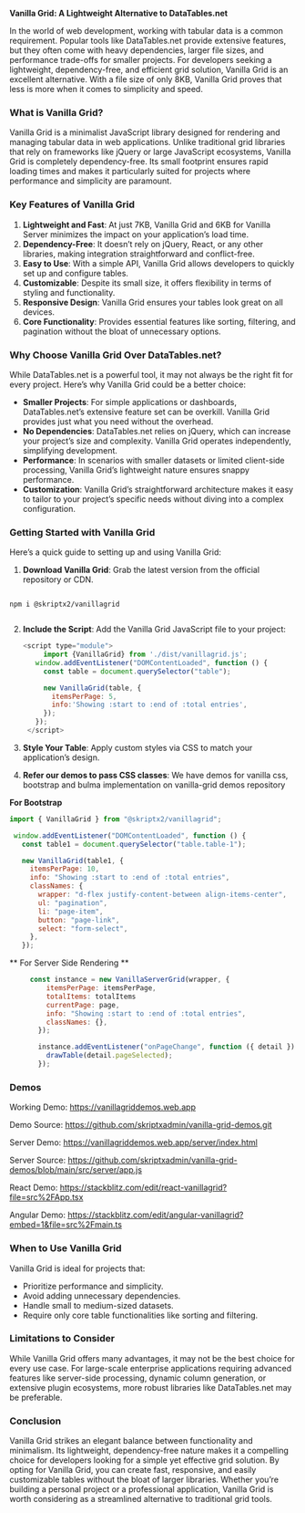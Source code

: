 **Vanilla Grid: A Lightweight Alternative to DataTables.net**

In the world of web development, working with tabular data is a common requirement. Popular tools like DataTables.net provide extensive features, but they often come with heavy dependencies, larger file sizes, and performance trade-offs for smaller projects. For developers seeking a lightweight, dependency-free, and efficient grid solution, Vanilla Grid is an excellent alternative. With a file size of only 8KB, Vanilla Grid proves that less is more when it comes to simplicity and speed.

### What is Vanilla Grid?

Vanilla Grid is a minimalist JavaScript library designed for rendering and managing tabular data in web applications. Unlike traditional grid libraries that rely on frameworks like jQuery or large JavaScript ecosystems, Vanilla Grid is completely dependency-free. Its small footprint ensures rapid loading times and makes it particularly suited for projects where performance and simplicity are paramount.

### Key Features of Vanilla Grid

1. **Lightweight and Fast**: At just 7KB, Vanilla Grid and 6KB for Vanilla Server minimizes the impact on your application’s load time.
2. **Dependency-Free**: It doesn’t rely on jQuery, React, or any other libraries, making integration straightforward and conflict-free.
3. **Easy to Use**: With a simple API, Vanilla Grid allows developers to quickly set up and configure tables.
4. **Customizable**: Despite its small size, it offers flexibility in terms of styling and functionality.
5. **Responsive Design**: Vanilla Grid ensures your tables look great on all devices.
6. **Core Functionality**: Provides essential features like sorting, filtering, and pagination without the bloat of unnecessary options.

### Why Choose Vanilla Grid Over DataTables.net?

While DataTables.net is a powerful tool, it may not always be the right fit for every project. Here’s why Vanilla Grid could be a better choice:

- **Smaller Projects**: For simple applications or dashboards, DataTables.net’s extensive feature set can be overkill. Vanilla Grid provides just what you need without the overhead.
- **No Dependencies**: DataTables.net relies on jQuery, which can increase your project’s size and complexity. Vanilla Grid operates independently, simplifying development.
- **Performance**: In scenarios with smaller datasets or limited client-side processing, Vanilla Grid’s lightweight nature ensures snappy performance.
- **Customization**: Vanilla Grid’s straightforward architecture makes it easy to tailor to your project’s specific needs without diving into a complex configuration.

### Getting Started with Vanilla Grid

Here’s a quick guide to setting up and using Vanilla Grid:

1. **Download Vanilla Grid**: Grab the latest version from the official repository or CDN.

```

npm i @skriptx2/vanillagrid


```

2. **Include the Script**: Add the Vanilla Grid JavaScript file to your project:

   ```js
   <script type="module">
        import {VanillaGrid} from './dist/vanillagrid.js';
      window.addEventListener("DOMContentLoaded", function () {
        const table = document.querySelector("table");

        new VanillaGrid(table, {
          itemsPerPage: 5,
          info:'Showing :start to :end of :total entries',
        });
      });
    </script>
   ```

3. **Style Your Table**: Apply custom styles via CSS to match your application’s design.

4. **Refer our demos to pass CSS classes**: We have demos for vanilla css, bootstrap and bulma implementation on vanilla-grid demos repository

**For Bootstrap**

```js
import { VanillaGrid } from "@skriptx2/vanillagrid";

 window.addEventListener("DOMContentLoaded", function () {
   const table1 = document.querySelector("table.table-1");

   new VanillaGrid(table1, {
     itemsPerPage: 10,
     info: "Showing :start to :end of :total entries",
     classNames: {
       wrapper: "d-flex justify-content-between align-items-center",
       ul: "pagination",
       li: "page-item",
       button: "page-link",
       select: "form-select",
     },
   });

```

** For Server Side Rendering **

```js
     const instance = new VanillaServerGrid(wrapper, {
         itemsPerPage: itemsPerPage,
         totalItems: totalItems
         currentPage: page,
         info: "Showing :start to :end of :total entries",
         classNames: {},
       });

       instance.addEventListener("onPageChange", function ({ detail }) {
         drawTable(detail.pageSelected);
       });
```

### Demos

Working Demo: https://vanillagriddemos.web.app

Demo Source: https://github.com/skriptxadmin/vanilla-grid-demos.git

Server Demo: https://vanillagriddemos.web.app/server/index.html

Server Source: https://github.com/skriptxadmin/vanilla-grid-demos/blob/main/src/server/app.js

React Demo: https://stackblitz.com/edit/react-vanillagrid?file=src%2FApp.tsx

Angular Demo: https://stackblitz.com/edit/angular-vanillagrid?embed=1&file=src%2Fmain.ts

### When to Use Vanilla Grid

Vanilla Grid is ideal for projects that:

- Prioritize performance and simplicity.
- Avoid adding unnecessary dependencies.
- Handle small to medium-sized datasets.
- Require only core table functionalities like sorting and filtering.

### Limitations to Consider

While Vanilla Grid offers many advantages, it may not be the best choice for every use case. For large-scale enterprise applications requiring advanced features like server-side processing, dynamic column generation, or extensive plugin ecosystems, more robust libraries like DataTables.net may be preferable.

### Conclusion

Vanilla Grid strikes an elegant balance between functionality and minimalism. Its lightweight, dependency-free nature makes it a compelling choice for developers looking for a simple yet effective grid solution. By opting for Vanilla Grid, you can create fast, responsive, and easily customizable tables without the bloat of larger libraries. Whether you’re building a personal project or a professional application, Vanilla Grid is worth considering as a streamlined alternative to traditional grid tools.
